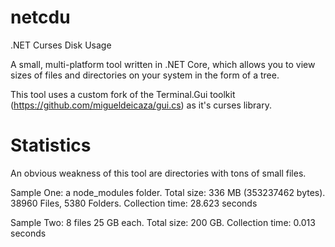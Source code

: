 # netcdu
.NET Curses Disk Usage

A small, multi-platform tool written in .NET Core, which allows you to view sizes of files and directories on your system in the form of a tree.

This tool uses a custom fork of the Terminal.Gui toolkit (https://github.com/migueldeicaza/gui.cs) as it's curses library.

# Statistics
An obvious weakness of this tool are directories with tons of small files.

Sample One: a node_modules folder. Total size: 336 MB (353237462 bytes). 38960 Files, 5380 Folders. Collection time: 28.623 seconds

Sample Two: 8 files 25 GB each. Total size: 200 GB. Collection time: 0.013 seconds
